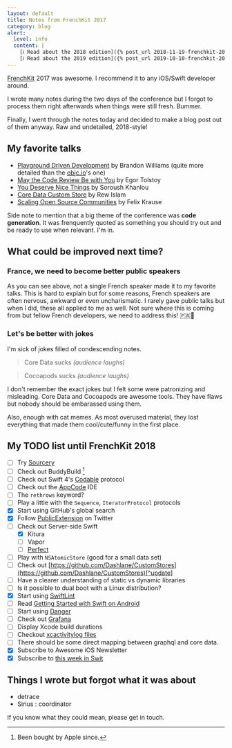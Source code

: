 ```yaml
---
layout: default
title: Notes from FrenchKit 2017
category: blog
alert:
  level: info
  content: |
    [ℹ️ Read about the 2018 edition]({% post_url 2018-11-19-frenchkit-2018 %})
    [ℹ️ Read about the 2019 edition]({% post_url 2019-10-10-frenchkit-2019 %})
---
```


[FrenchKit](http://frenchkit.fr) 2017 was awesome. I recommend it to any
iOS/Swift developer around.

I wrote many notes during the two days of the conference but I forgot to process
them right afterwards when things were still fresh. Bummer.

Finally, I went through the notes today and decided to make a blog post out of
them anyway. Raw and undetailed, 2018-style!

## My favorite talks

- [Playground Driven Development](https://youtu.be/DrdxSNG-_DE) by Brandon
  Williams (quite more detailed than the
  [objc.io](https://talk.objc.io/episodes/S01E51-playground-driven-development-at-kickstarter)'s
  one)
- [May the Code Review Be with You](https://youtu.be/e9NI5XnEqHA) by Egor
  Tolstoy
- [You Deserve Nice Things](https://youtu.be/3ia3ngqM2mM) by Soroush Khanlou
- [Core Data Custom Store](https://youtu.be/dYWE2d4_IPY) by Rew Islam
- [Scaling Open Source Communities](https://youtu.be/WM6WECv4B2E) by Felix
  Krause

Side note to mention that a big theme of the conference was **code generation**.
It was frenquently quoted as something you should try out and be ready to use
when relevant. I'm in.

## What could be improved next time?

### France, we need to become better public speakers

As you can see above, not a single French speaker made it to my favorite talks.
This is hard to explain but for some reasons, French speakers are often nervous,
awkward or even uncharismatic. I rarely gave public talks but when I did, these
all applied to me as well. Not sure where this is coming from but fellow French
developers, we need to address this! 🇫🇷💪

### Let's be better with jokes

I'm sick of jokes filled of condescending notes.

> Core Data sucks _(audience laughs)_

> Cocoapods sucks _(audience laughs)_

I don't remember the exact jokes but I felt some were patronizing and
misleading. Core Data and Cocoapods are awesome tools. They have flaws but
nobody should be embarassed using them.

Also, enough with cat memes. As most overused material, they lost everything
that made them cool/cute/funny in the first place.

## My TODO list until FrenchKit 2018

- [ ] Try [Sourcery][sourcery]
- [ ] Check out BuddyBuild [^footnote]
- [ ] Check out Swift 4's [Codable](https://theswiftpost.co/swift-4s-codable/)
      protocol
- [ ] Check out the [AppCode](https://www.jetbrains.com/objc/) IDE
- [ ] The `rethrows` keyword?
- [ ] Play a little with the `Sequence`, `IteratorProtocol` protocols
- [x] Start using GitHub's global search
- [x] Follow [PublicExtension](https://twitter.com/PublicExtension) on Twitter
- [ ] Check out Server-side Swift
  - [x] Kitura
  - [ ] Vapor
  - [ ] [Perfect](https://perfect.org)
- [ ] Play with `NSAtomicStore` (good for a small data set)
- [ ] Check out
      [https://github.com/Dashlane/CustomStores](https://github.com/Dashlane/CustomStores)[^update]
- [ ] Have a clearer understanding of static vs dynamic libraries
- [ ] Is it possible to dual boot with a Linux distribution?
- [x] Start using [SwiftLint](https://github.com/realm/SwiftLint)
- [ ] Read
      [Getting Started with Swift on Android](https://github.com/apple/swift/blob/master/docs/Android.md)
- [ ] Start using [Danger](https://github.com/danger/danger)
- [ ] Check out [Grafana](https://grafana.com)
- [ ] Display Xcode build durations
- [ ] Checkout [xcactivitylog files](https://michele.io/test-logs-in-xcode/)
- [ ] There should be some direct mapping between graphql and core data.
- [x] Subscribe to Awesome iOS Newsletter
- [x] Subscribe to [this week in Swit](https://swiftnews.curated.co)

## Things I wrote but forgot what it was about

- detrace
- Sirius : coordinator

If you know what they could mean, please get in touch.

[sourcery]: https://github.com/krzysztofzablocki/Sourcery

[^footnote]: Been bought by Apple since.
[^update]: The code is still missing today, not sure it will ever show up.
